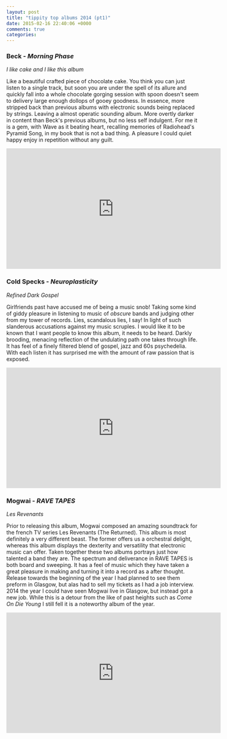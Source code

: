 ```yaml
---
layout: post
title: "tippity top albums 2014 (pt1)"
date: 2015-02-16 22:40:06 +0000
comments: true
categories:
---
```

### Beck - *Morning Phase*
*I like cake and I like this album*

Like a beautiful crafted piece of chocolate cake. You think you can
just listen to a single track, but soon you are under the spell of its
allure and quickly fall into a whole chocolate gorging session with
spoon doesn't seem to delivery large enough dollops of gooey
goodness. In essence, more stripped back than previous albums with
electronic sounds being replaced by strings. Leaving a almost operatic
sounding album. More overtly darker in content than Beck's previous
albums, but no less self indulgent. For me it is a gem, with Wave as
it beating heart, recalling memories of Radiohead's Pyramid Song, in
my book that is not a bad thing. A pleasure I could quiet happy enjoy
in repetition without any guilt.

<iframe width="560" height="315" src="https://www.youtube.com/embed/m2DLZkv4Yvg" frameborder="0" allowfullscreen></iframe>

### Cold Specks - *Neuroplasticity*
*Refined Dark Gospel*

Girlfriends past have accused me of being a music snob! Taking some
kind of giddy pleasure in listening to music of *obscure* bands and
judging other from my tower of records. Lies, scandalous lies, I say!
In light of such slanderous accusations against my music scruples. I
would like it to be known that I want people to know this album, it
needs to be heard. Darkly brooding, menacing reflection of the
undulating path one takes through life. It has feel of a finely
filtered blend of gospel, jazz and 60s psychedelia. With each listen
it has surprised me with the amount of raw passion that is exposed.

<iframe width="560" height="315" src="https://www.youtube.com/embed/yKSNUHBwfPM" frameborder="0" allowfullscreen></iframe>

### Mogwai - *RAVE TAPES*
*Les Revenants*

Prior to releasing this album, Mogwai composed an amazing soundtrack
for the french TV series Les Revenants (The Returned). This album is
most definitely a very different beast. The former offers us a
orchestral delight, whereas this album displays the dexterity and
versatility that electronic music can offer. Taken together these two
albums portrays just how talented a band they are. The spectrum and
deliverance in RAVE TAPES is both board and sweeping. It has a feel of
music which they have taken a great pleasure in making and turning it
into a record as a after thought. Release towards the beginning of the
year I had planned to see them preform in Glasgow, but alas had to
sell my tickets as I had a job interview. 2014 the year I could have
seen Mogwai live in Glasgow, but instead got a new job. While this is
a detour from the like of past heights such as *Come On Die Young* I
still fell it is a noteworthy album of the year.

<iframe width="560" height="315" src="https://www.youtube.com/embed/sZ5nEuG-CRc" frameborder="0" allowfullscreen></iframe>
